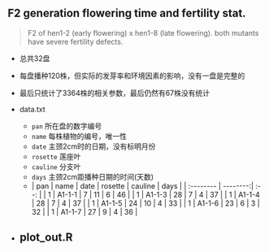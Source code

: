## F2 generation flowering time and fertility stat.
> F2 of hen1-2 (early flowering) x hen1-8 (late flowering). both mutants have severe fertility defects.
- 总共32盘
- 每盘播种120株，但实际的发芽率和环境因素的影响，没有一盘是完整的
- 最后只统计了3364株的相关参数，最后仍然有67株没有统计

- data.txt
	- `pan` 所在盘的数字编号
	- `name` 每株植物的编号，唯一性
	- `date` 主颈2cm时的日期，没有标明月份
	- `rosette` 莲座叶
	- `cauline`	分支叶
	- `days` 主颈2cm距播种日期的时间(天数)
	- | pan | name | date | rosette | cauline | days |
| :-------- | --------:| :--: |
| 1 | A1-1-1 | 7 | 11 | 6 | 46 |
| 1 | A1-1-3 | 28 | 7 | 4 | 37 |
| 1 | A1-1-4 | 28 | 7 | 4 | 37 |
| 1 | A1-1-5 | 24 | 10 | 4 | 33 |
| 1 | A1-1-6 | 23 | 6 | 3 | 32 |
| 1 | A1-1-7 | 27 | 9 | 4 | 36 |
- plot_out.R
	- 